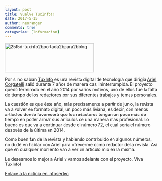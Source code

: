 ```yaml
---
layout: post
title: Vuelve TuxInfo!!
date: 2017-5-15
author: neoranger
comments: true
categories: [Informacion]
---
```

<img class="  wp-image-2096 aligncenter" src="https://blogneositelinux.files.wordpress.com/2016/10/2515d-tuxinfo2bportada2bpara2bblog.jpg" alt="2515d-tuxinfo2bportada2bpara2bblog" width="292" height="96" />

Por si no sabían <a href="http://www.tuxinfo.com.ar">TuxInfo</a> es una revista digital de tecnología que dirigía <a href="http://www.twitter.com/arielmcorg">Ariel Corgatelli</a> salió durante 7 años de manera casi ininterrumpida. El proyecto quedó terminado en el año 2014 por varios motivos, uno de ellos fue la falta de tiempo de los redactores por sus diferentes trabajos y temas personales.

La cuestión es que éste año, más precisamente a partir de junio, la revista va a volver en formato digital, un poco más liviana, es decir, con menos artículos donde favorecerá que los redactores tengan un poco más de tiempo en poder armar sus artículos de una manera mas profesional. Lo bueno es que va a continuar desde el número 72, el cual sería el número después de la última en 2014.

Como buen fan de la revista y habiendo contribuido en algunos números, no dudé en hablar con Ariel para ofrecerme como redactor de la revista. Asi que en cualquier momento van a ver un artículo mío en la misma.

Le deseamos lo mejor a Ariel y vamos adelante con el proyecto. Viva TuxInfo!

<a href="https://infosertec.com.ar/2017/05/12/podcast-radiogeek-volvemos-muy-pronto-con-tuxinfo-linux/">Enlace a la noticia en Infosertec</a>
